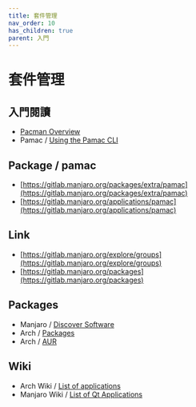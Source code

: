 ```yaml
---
title: 套件管理
nav_order: 10
has_children: true
parent: 入門
---
```



# 套件管理


## 入門閱讀

* [Pacman Overview](https://wiki.manjaro.org/index.php/Pacman_Overview)
* Pamac / [Using the Pamac CLI](https://wiki.manjaro.org/index.php/Pamac#Using_the_Pamac_CLI)


## Package / pamac

* [https://gitlab.manjaro.org/packages/extra/pamac](https://gitlab.manjaro.org/packages/extra/pamac)
* [https://gitlab.manjaro.org/applications/pamac](https://gitlab.manjaro.org/applications/pamac)


## Link

* [https://gitlab.manjaro.org/explore/groups](https://gitlab.manjaro.org/explore/groups)
* [https://gitlab.manjaro.org/packages](https://gitlab.manjaro.org/packages)


## Packages

* Manjaro / [Discover Software](https://discover.manjaro.org/)
* Arch / [Packages](https://archlinux.org/packages/)
* Arch / [AUR](https://aur.archlinux.org/)


## Wiki

* Arch Wiki / [List of applications](https://wiki.archlinux.org/index.php/List_of_applications)
* Manjaro Wiki / [List of Qt Applications](https://wiki.manjaro.org/index.php/List_of_Qt_Applications)
